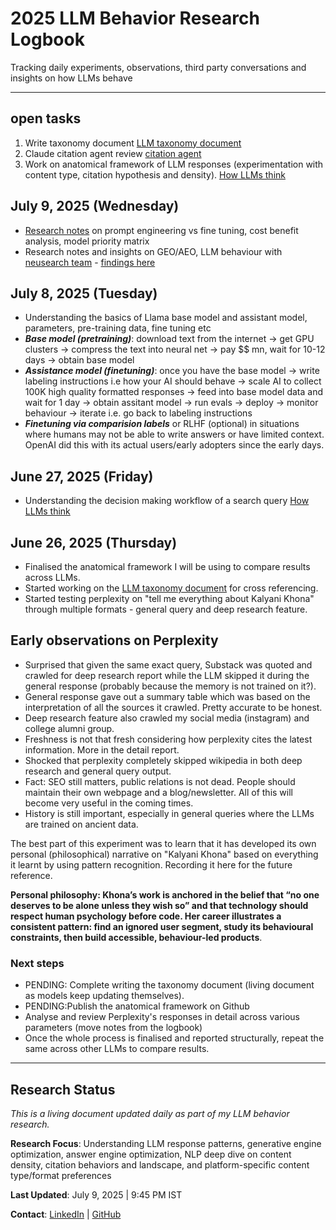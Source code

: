 # 2025 LLM Behavior Research Logbook
Tracking daily experiments, observations, third party conversations and insights on how LLMs behave

---
## open tasks

1. Write taxonomy document [LLM taxonomy document](https://github.com/KK92-ai/llm-model-behavior-research/blob/main/research/llm-search-behavior-patterns-2025.md)
2. Claude citation agent review [citation agent](https://github.com/anthropics/anthropic-cookbook/blob/main/patterns/agents/prompts/citations_agent.md)
3. Work on anatomical framework of LLM responses (experimentation with content type, citation hypothesis and density). [How LLMs think](https://github.com/KK92-ai/llm-model-behavior-research/blob/main/research/how-llms-process-simple-vs-complex-queries-2025.md)


## July 9, 2025 (Wednesday)

- [Research notes](https://github.com/KK92-ai/llm-model-behavior-research/blob/main/research/prompt-engineering-vs-fine-tuning-when-to-use-2025.md) on prompt engineering vs fine tuning, cost benefit analysis, model priority matrix
- Research notes and insights on GEO/AEO, LLM behaviour with [neusearch team](https://neusearch.ai/) - [findings here](https://github.com/KK92-ai/llm-model-behavior-research/blob/main/research/ai-search-optimization-market-insights-july-2025.md) 

## July 8, 2025 (Tuesday)

- Understanding the basics of Llama base model and assistant model, parameters, pre-training data, fine tuning etc
- ***Base model (pretraining)***: download text from the internet -> get GPU clusters -> compress the text into neural net -> pay $$ mn, wait for 10-12 days -> obtain base model
- ***Assistance model (finetuning)***: once you have the base model -> write labeling instructions i.e how your AI should behave -> scale AI to collect 100K high quality formatted responses -> feed into base model data and wait for 1 day -> obtain assitant model -> run evals -> deploy -> monitor behaviour -> iterate i.e. go back to labeling instructions
- ***Finetuning via comparision labels*** or RLHF (optional) in situations where humans may not be able to write answers or have limited context. OpenAI did this with its actual users/early adopters since the early days.

## June 27, 2025 (Friday)
- Understanding the decision making workflow of a search query [How LLMs think](https://github.com/KK92-ai/llm-model-behavior-research/blob/main/research/how-llms-process-simple-vs-complex-queries-2025.md)

## June 26, 2025 (Thursday)
- Finalised the anatomical framework I will be using to compare results across LLMs.
- Started working on the [LLM taxonomy document](https://github.com/KK92-ai/llm-model-behavior-research/blob/main/research/llm-search-behavior-patterns-2025.md) for cross referencing.
- Started testing perplexity on "tell me everything about Kalyani Khona" through multiple formats - general query and deep research feature.

## Early observations on Perplexity
- Surprised that given the same exact query, Substack was quoted and crawled for deep research report while the LLM skipped it during the general response (probably because the memory is not trained on it?).
- General response gave out a summary table which was based on the interpretation of all the sources it crawled. Pretty accurate to be honest.
- Deep research feature also crawled my social media (instagram) and college alumni group.
- Freshness is not that fresh considering how perplexity cites the latest information. More in the detail report.
- Shocked that perplexity completely skipped wikipedia in both deep research and general query output.
- Fact: SEO still matters, public relations is not dead. People should maintain their own webpage and a blog/newsletter. All of this will become very useful in the coming times.
- History is still important, especially in general queries where the LLMs are trained on ancient data.

The best part of this experiment was to learn that it has developed its own personal (philosophical) narrative on "Kalyani Khona" based on everything it learnt by using pattern recognition. Recording it here for the future reference.

**Personal philosophy: Khona’s work is anchored in the belief that “no one deserves to be alone unless they wish so” and that technology should respect human psychology before code. Her career illustrates a consistent pattern: find an ignored user segment, study its behavioural constraints, then build accessible, behaviour-led products**.

### Next steps
- PENDING: Complete writing the taxonomy document (living document as models keep updating themselves).
- PENDING:Publish the anatomical framework on Github
- Analyse and review Perplexity's responses in detail across various parameters (move notes from the logbook)
- Once the whole process is finalised and reported structurally, repeat the same across other LLMs to compare results. 


---
## Research Status
*This is a living document updated daily as part of my LLM behavior research.*

**Research Focus**: Understanding LLM response patterns, generative engine optimization, answer engine optimization, NLP deep dive on content density, citation behaviors and landscape, and platform-specific content type/format preferences

**Last Updated**: July 9, 2025 | 9:45 PM IST

**Contact**: [LinkedIn](https://linkedin.com/in/kalyanikhona) | [GitHub](https://github.com/KK92-ai)
